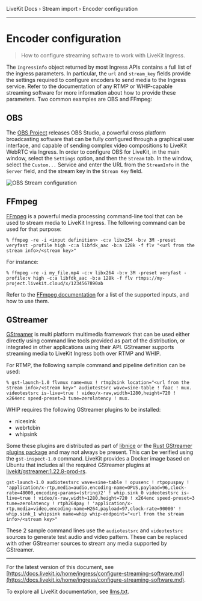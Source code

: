 LiveKit Docs › Stream import › Encoder configuration

---

# Encoder configuration

> How to configure streaming software to work with LiveKit Ingress.

The `IngressInfo` object returned by most Ingress APIs contains a full list of the ingress parameters. In particular, the `url` and `stream_key` fields provide the settings required to configure encoders to send media to the Ingress service. Refer to the documentation of any RTMP or WHIP-capable streaming software for more information about how to provide these parameters. Two common examples are OBS and FFmpeg:

## OBS

The [OBS Project](https://obsproject.com/) releases OBS Studio, a powerful cross platform broadcasting software that can be fully configured through a graphical user interface, and capable of sending complex video compositions to LiveKit WebRTC via Ingress. In order to configure OBS for LiveKit, in the main window, select the `Settings` option, and then the `Stream` tab. In the window, select the `Custom...` Service and enter the URL from the `StreamInfo` in the `Server` field, and the stream key in the `Stream Key` field.

![OBS Stream configuration](/images/ingress/obs_ingress_settings.png)

## FFmpeg

[FFmpeg](https://ffmpeg.org/) is a powerful media processing command-line tool that can be used to stream media to LiveKit Ingress. The following command can be used for that purpose:

```shell
% ffmpeg -re -i <input definition> -c:v libx254 -b:v 3M -preset veryfast -profile high -c:a libfdk_aac -b:a 128k -f flv "<url from the stream info>/<stream key>"

```

For instance:

```shell
% ffmpeg -re -i my_file.mp4 -c:v libx264 -b:v 3M -preset veryfast -profile:v high -c:a libfdk_aac -b:a 128k -f flv rtmps://my-project.livekit.cloud/x/1234567890ab

```

Refer to the [FFmpeg documentation](https://ffmpeg.org/ffmpeg.html) for a list of the supported inputs, and how to use them.

## GStreamer

[GStreamer](https://gstreamer.freedesktop.org/) is multi platform multimedia framework that can be used either directly using command line tools provided as part of the distribution, or integrated in other applications using their API. GStreamer supports streaming media to LiveKit Ingress both over RTMP and WHIP.

For RTMP, the following sample command and pipeline definition can be used:

```shell
% gst-launch-1.0 flvmux name=mux ! rtmp2sink location="<url from the stream info>/<stream key>" audiotestsrc wave=sine-table ! faac ! mux. videotestsrc is-live=true ! video/x-raw,width=1280,height=720 ! x264enc speed-preset=3 tune=zerolatency ! mux.

```

WHIP requires the following GStreamer plugins to be installed:

- nicesink
- webrtcbin
- whipsink

Some these plugins are distributed as part of [libnice](https://libnice.freedesktop.org) or the [Rust GStreamer plugins package](https://gitlab.freedesktop.org/gstreamer/gst-plugins-rs) and may not always be present. This can be verified using the `gst-inspect-1.0` command. LiveKit provides a Docker image based on Ubuntu that includes all the required GStreamer plugins at [livekit/gstreamer:1.22.8-prod-rs](https://hub.docker.com/layers/livekit/gstreamer/1.22.8-prod-rs/images/sha256-1a4d7ef428875550400430a57acf0759f1cb02771dbac2501b2d3fbe2f1ce74e?context=explore).

```shell
gst-launch-1.0 audiotestsrc wave=sine-table ! opusenc ! rtpopuspay ! 'application/x-rtp,media=audio,encoding-name=OPUS,payload=96,clock-rate=48000,encoding-params=(string)2' ! whip.sink_0 videotestsrc is-live=true ! video/x-raw,width=1280,height=720 ! x264enc speed-preset=3 tune=zerolatency ! rtph264pay ! 'application/x-rtp,media=video,encoding-name=H264,payload=97,clock-rate=90000' ! whip.sink_1 whipsink name=whip whip-endpoint="<url from the stream info>/<stream key>"

```

These 2 sample command lines use the `audiotestsrc` and `videotestsrc` sources to generate test audio and video pattern. These can be replaced with other GStreamer sources to stream any media supported by GStreamer.

---


For the latest version of this document, see [https://docs.livekit.io/home/ingress/configure-streaming-software.md](https://docs.livekit.io/home/ingress/configure-streaming-software.md).

To explore all LiveKit documentation, see [llms.txt](https://docs.livekit.io/llms.txt).